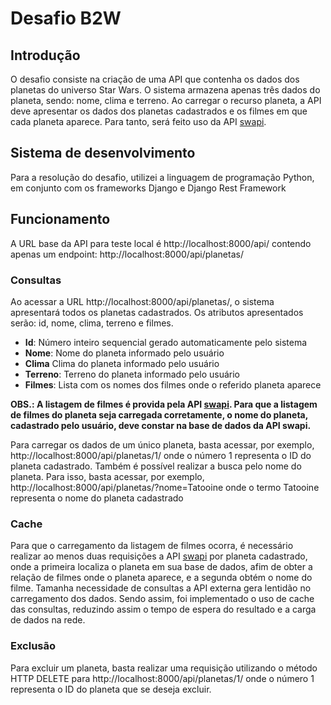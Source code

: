 # Desafio B2W





## Introdução

O desafio consiste na criação de uma API que contenha os dados dos planetas do universo Star Wars. O sistema armazena apenas três dados do planeta, sendo: nome, clima e terreno. Ao carregar o recurso planeta, a API deve apresentar os dados dos planetas cadastrados e os filmes em que cada planeta aparece. Para tanto, será feito uso da API [swapi](https://swapi.dev/api/).

## Sistema de desenvolvimento

Para a resolução do desafio, utilizei a linguagem de programação Python, em conjunto com os frameworks Django e Django Rest Framework

## Funcionamento

A URL base da API para teste local é http://localhost:8000/api/ contendo apenas um endpoint: http://localhost:8000/api/planetas/

### Consultas

Ao acessar a URL http://localhost:8000/api/planetas/, o sistema apresentará todos os planetas cadastrados. Os atributos apresentados serão: id, nome, clima, terreno e filmes.

- **Id**: Número inteiro sequencial gerado automaticamente pelo sistema
- **Nome**: Nome do planeta informado pelo usuário
- **Clima** Clima do planeta informado pelo usuário
- **Terreno**: Terreno do planeta informado pelo usuário
- **Filmes**: Lista com os nomes dos filmes onde o referido planeta aparece

**OBS.: A listagem de filmes é provida pela API [swapi](https://swapi.dev/api/). Para que a listagem de filmes do planeta seja carregada corretamente, o nome do planeta, cadastrado pelo usuário, deve constar na base de dados da API swapi.**

Para carregar os dados de um único planeta, basta acessar, por exemplo, http://localhost:8000/api/planetas/1/ onde o número 1 representa o ID do planeta cadastrado. Também é possível realizar a busca pelo nome do planeta. Para isso, basta acessar, por exemplo, http://localhost:8000/api/planetas/?nome=Tatooine onde o termo Tatooine representa o nome do planeta cadastrado

### Cache

Para que o carregamento da listagem de filmes ocorra, é necessário realizar ao menos duas requisições a API [swapi](https://swapi.dev/api/) por planeta cadastrado, onde a primeira localiza o planeta em sua base de dados, afim de obter a relação de filmes onde o planeta aparece, e a segunda obtém o nome do filme. Tamanha necessidade de consultas a API externa gera lentidão no carregamento dos dados. Sendo assim, foi implementado o uso de cache das consultas, reduzindo assim o tempo de espera do resultado e a carga de dados na rede.

### Exclusão

Para excluir um planeta, basta realizar uma requisição utilizando o método HTTP DELETE para http://localhost:8000/api/planetas/1/ onde o número 1 representa o ID do planeta que se deseja excluir.

